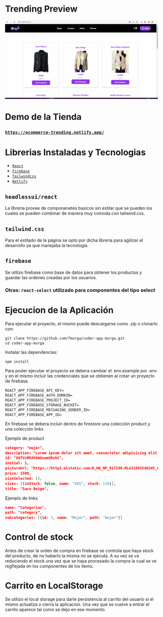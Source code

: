 # Trending Preview

![Alt Text](https://github.com/fmurga/coder-app-murga/blob/main/public/assets/images/trending-Facundo-Murga.gif?raw=true)

# Demo de la Tienda
### [`https://ecommerce-trending.netlify.app/`](https://ecommerce-trending.netlify.app/)


# Librerias Instaladas y Tecnologias

* [`React`](https://es.reactjs.org/)
* [`Firebase`](https://firebase.google.com/)
* [`Tailwindcss`](https://tailwindcss.com/)
* [`Netlify`](https://www.netlify.com/)


## `headlessui/react`
La libreria provee de componenetes basicos sin estilar que se pueden los cuales se pueden combinar de manera muy comoda con tailwind.css.

## `tailwind.css`
Para el estilado de la página se opto por dicha libreria para agilizar el desarrollo ya que manejaba la tecnologia.

## `firebase`
Se utilizo firebase como base de datos para obtener los productos y guardar las ordenes creadas por los usuarios. 

### Otras: `react-select` utilizado para componentes del tipo select

# Ejecucion de la Aplicación

Para ejecutar el proyecto, el mismo puede descargarse como .zip o clonarlo con:

```git
git clone https://github.com/fmurga/coder-app-murga.git
cd coder-app-murga
```

Instalar las dependencias:

```git
npm install
```

Para poder ejecutar el proyecto se debera cambiar el .env.example por .env y en el mismo incluir las credenciales que se obtienen al crear un proyecto de firebase.

```.env
REACT_APP_FIREBASE_API_KEY=
REACT_APP_FIREBASE_AUTH_DOMAIN=
REACT_APP_FIREBASE_PROJECT_ID=
REACT_APP_FIREBASE_STORAGE_BUCKET=
REACT_APP_FIREBASE_MESSAGING_SENDER_ID=
REACT_APP_FIREBASE_APP_ID=
```

En firebase se debera incluir dentro de firestore una colección product y una colección links

Ejemplo de product

```json
category: "mujer",
description: "Lorem ipsum dolor sit amet, consectetur adipisicing elit.",
id: "AOTVzNKAhGmUuamGOxhC",
initial: 1,
pictureUrl: "https://http2.mlstatic.com/D_NQ_NP_817298-MLA31993540345_082019-O.webp",
price: 1500,
sizeSelected: [],
sizes: [{inStock: false, name: "XXS", stock: 120}],
title: "Saco Beige",
```

Ejemplo de links
```json
name: "Categorias",
path: "category",
subcategories: [{id: 1, name: "Mujer", path: "mujer"}]
```

# Control de stock
Antes de crear la orden de compra en firebase se controla que haya stock del producto, de no haberlo la misma no se ejecuta. A su vez se va reduciendo el stock una vez que se haya procesado la compra la cual se ve regflejada en los componentes de los items.

# Carrito en LocalStorage
Se utilizo el local storage para darle persistencia al carrito del usuario si el mismo actualiza o cierra la aplicacion. Una vez que se vuelve a entrar el carrito aparece tal como se dejo en ese momento.
